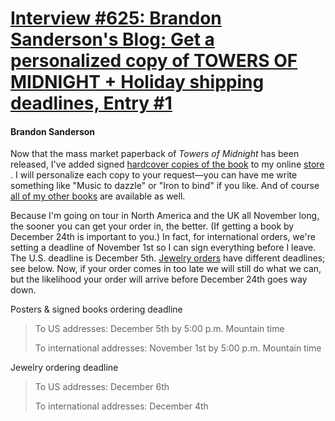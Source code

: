# [Interview #625: Brandon Sanderson's Blog: Get a personalized copy of TOWERS OF MIDNIGHT + Holiday shipping deadlines, Entry #1](https://www.theoryland.com/intvmain.php?i=625#1)

#### Brandon Sanderson

Now that the mass market paperback of
*Towers of Midnight*
has been released, I've added signed
[hardcover copies of the book](http://brandonsanderson.com/store/item/51/Signed-Towers-of-Midnight-andmdash-Hardcover)
to my online
[store](http://brandonsanderson.com/store/)
. I will personalize each copy to your request—you can have me write something like "Music to dazzle" or "Iron to bind" if you like. And of course
[all of my other books](http://brandonsanderson.com/store/1/Signed-Hardbacks-and-Bookplates)
are available as well.

Because I'm going on tour in North America and the UK all November long, the sooner you can get your order in, the better. (If getting a book by December 24th is important to you.) In fact, for international orders, we're setting a deadline of November 1st so I can sign everything before I leave. The U.S. deadline is December 5th.
[Jewelry orders](http://brandonsanderson.com/store/4/Jewelry)
have different deadlines; see below. Now, if your order comes in too late we will still do what we can, but the likelihood your order will arrive before December 24th goes way down.

Posters & signed books ordering deadline

> To US addresses: December 5th by 5:00 p.m. Mountain time
>   
> To international addresses: November 1st by 5:00 p.m. Mountain time

Jewelry ordering deadline

> To US addresses: December 6th
>   
> To international addresses: December 4th

